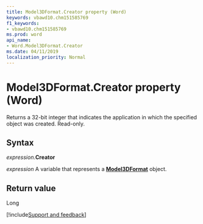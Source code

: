 ```yaml
---
title: Model3DFormat.Creator property (Word)
keywords: vbawd10.chm151585769
f1_keywords:
- vbawd10.chm151585769
ms.prod: word
api_name:
- Word.Model3DFormat.Creator
ms.date: 04/11/2019
localization_priority: Normal
---
```



# Model3DFormat.Creator property (Word)

Returns a 32-bit integer that indicates the application in which the specified object was created. Read-only.

## Syntax

_expression_.**Creator**

_expression_ A variable that represents a **[Model3DFormat](Word.Model3DFormat.md)** object.

## Return value

Long


[!include[Support and feedback](~/includes/feedback-boilerplate.md)]